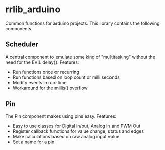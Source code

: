 # rrlib_arduino
Common functions for arduino projects.
This library contains the following components.


## Scheduler
A central component to emulate some kind of "multitasking" without
the need for the EVIL delay().
Features:
* Run functions once or recurring
* Run functions based on loop count or milli seconds
* Modify events in run-time
* Workaround for the millis() overflow


## Pin
The Pin component makes using pins easy. Features:
* Easy to use classes for Digital in/out, Analog in and PWM Out
* Register callback functions for value change, status and edges
* Make calculations based on raw analog input value
* Set a name for a pin

